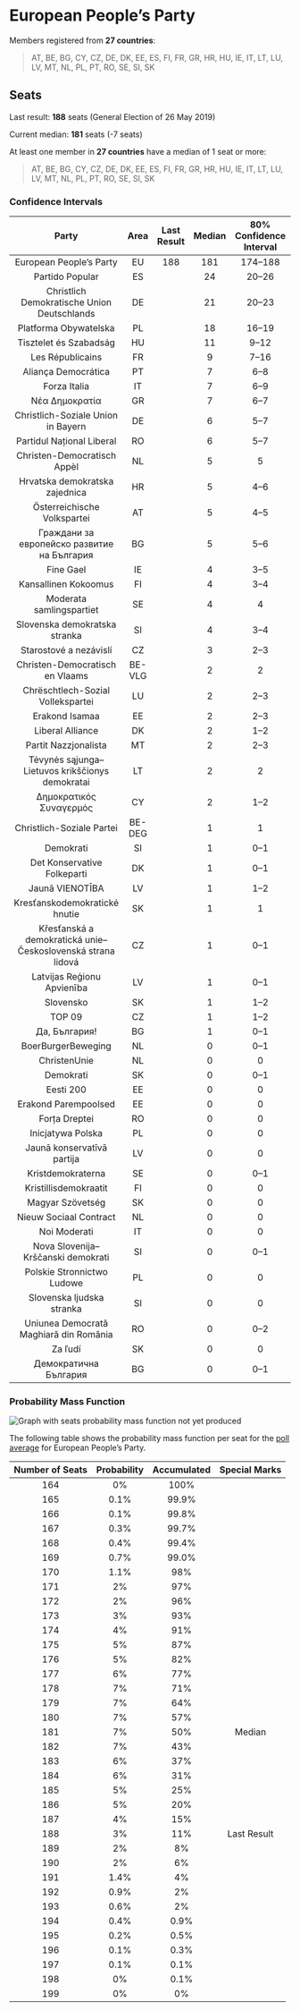 # European People’s Party

Members registered from **27 countries**:

> AT, BE, BG, CY, CZ, DE, DK, EE, ES, FI, FR, GR, HR, HU, IE, IT, LT, LU, LV, MT, NL, PL, PT, RO, SE, SI, SK

## Seats

Last result: **188** seats (General Election of 26 May 2019)

Current median: **181** seats (-7 seats)

At least one member in **27 countries** have a median of 1 seat or more:

> AT, BE, BG, CY, CZ, DE, DK, EE, ES, FI, FR, GR, HR, HU, IE, IT, LT, LU, LV, MT, NL, PL, PT, RO, SE, SI, SK

### Confidence Intervals

| Party | Area | Last Result | Median | 80% Confidence Interval | 90% Confidence Interval | 95% Confidence Interval | 99% Confidence Interval |
|:-----:|:----:|:-----------:|:------:|:-----------------------:|:-----------------------:|:-----------------------:|:-----------------------:|
| European People’s Party | EU | 188 | 181 | 174–188 | 172–190 | 170–191 | 167–195 |
| Partido Popular | ES | | 24 | 20–26 | 19–27 | 18–27 | 18–29 |
| Christlich Demokratische Union Deutschlands | DE | | 21 | 20–23 | 20–24 | 19–24 | 18–25 |
| Platforma Obywatelska | PL | | 18 | 16–19 | 16–19 | 15–20 | 14–21 |
| Tisztelet és Szabadság | HU | | 11 | 9–12 | 9–13 | 9–13 | 8–13 |
| Les Républicains | FR | | 9 | 7–16 | 6–16 | 6–17 | 6–17 |
| Aliança Democrática | PT | | 7 | 6–8 | 6–8 | 6–8 | 6–8 |
| Forza Italia | IT | | 7 | 6–9 | 5–9 | 5–9 | 5–10 |
| Νέα Δημοκρατία | GR | | 7 | 6–7 | 6–7 | 6–7 | 6–8 |
| Christlich-Soziale Union in Bayern | DE | | 6 | 5–7 | 5–7 | 5–7 | 4–8 |
| Partidul Național Liberal | RO | | 6 | 5–7 | 5–7 | 4–7 | 4–8 |
| Christen-Democratisch Appèl | NL | | 5 | 5 | 5–6 | 5–6 | 4–6 |
| Hrvatska demokratska zajednica | HR | | 5 | 4–6 | 4–6 | 4–6 | 4–6 |
| Österreichische Volkspartei | AT | | 5 | 4–5 | 4–5 | 4–5 | 4–6 |
| Граждани за европейско развитие на България | BG | | 5 | 5–6 | 5–6 | 4–6 | 4–7 |
| Fine Gael | IE | | 4 | 3–5 | 3–5 | 3–5 | 2–5 |
| Kansallinen Kokoomus | FI | | 4 | 3–4 | 3–4 | 3–4 | 3–4 |
| Moderata samlingspartiet | SE | | 4 | 4 | 4–5 | 4–5 | 4–5 |
| Slovenska demokratska stranka | SI | | 4 | 3–4 | 3–5 | 3–5 | 3–5 |
| Starostové a nezávislí | CZ | | 3 | 2–3 | 2–3 | 2–3 | 2–4 |
| Christen-Democratisch en Vlaams | BE-VLG | | 2 | 2 | 2 | 1–2 | 1–2 |
| Chrëschtlech-Sozial Vollekspartei | LU | | 2 | 2–3 | 2–3 | 2–3 | 2–3 |
| Erakond Isamaa | EE | | 2 | 2–3 | 2–3 | 2–3 | 2–3 |
| Liberal Alliance | DK | | 2 | 1–2 | 1–2 | 1–3 | 1–3 |
| Partit Nazzjonalista | MT | | 2 | 2–3 | 2–3 | 2–3 | 2–3 |
| Tėvynės sąjunga–Lietuvos krikščionys demokratai | LT | | 2 | 2 | 1–2 | 1–2 | 1–2 |
| Δημοκρατικός Συναγερμός | CY | | 2 | 1–2 | 1–2 | 1–2 | 1–2 |
| Christlich-Soziale Partei | BE-DEG | | 1 | 1 | 1 | 1 | 1 |
| Demokrati | SI | | 1 | 0–1 | 0–1 | 0–1 | 0–2 |
| Det Konservative Folkeparti | DK | | 1 | 0–1 | 0–1 | 0–1 | 0–1 |
| Jaunā VIENOTĪBA | LV | | 1 | 1–2 | 1–2 | 1–2 | 1–2 |
| Kresťanskodemokratické hnutie | SK | | 1 | 1 | 1 | 1–2 | 0–2 |
| Křesťanská a demokratická unie–Československá strana lidová | CZ | | 1 | 0–1 | 0–2 | 0–2 | 0–2 |
| Latvijas Reģionu Apvienība | LV | | 1 | 0–1 | 0–1 | 0–1 | 0–1 |
| Slovensko | SK | | 1 | 1–2 | 1–2 | 1–2 | 1–2 |
| TOP 09 | CZ | | 1 | 1–2 | 0–2 | 0–2 | 0–2 |
| Да, България! | BG | | 1 | 0–1 | 0–1 | 0–1 | 0–1 |
| BoerBurgerBeweging | NL | | 0 | 0–1 | 0–1 | 0–1 | 0–1 |
| ChristenUnie | NL | | 0 | 0 | 0 | 0 | 0–1 |
| Demokrati | SK | | 0 | 0–1 | 0–1 | 0–1 | 0–1 |
| Eesti 200 | EE | | 0 | 0 | 0 | 0 | 0 |
| Erakond Parempoolsed | EE | | 0 | 0 | 0–1 | 0–1 | 0–1 |
| Forța Dreptei | RO | | 0 | 0 | 0 | 0 | 0 |
| Inicjatywa Polska | PL | | 0 | 0 | 0 | 0 | 0–1 |
| Jaunā konservatīvā partija | LV | | 0 | 0 | 0 | 0 | 0 |
| Kristdemokraterna | SE | | 0 | 0–1 | 0–1 | 0–1 | 0–1 |
| Kristillisdemokraatit | FI | | 0 | 0 | 0 | 0 | 0–1 |
| Magyar Szövetség | SK | | 0 | 0 | 0–1 | 0–1 | 0–1 |
| Nieuw Sociaal Contract | NL | | 0 | 0 | 0 | 0 | 0 |
| Noi Moderati | IT | | 0 | 0 | 0 | 0 | 0 |
| Nova Slovenija–Krščanski demokrati | SI | | 0 | 0–1 | 0–1 | 0–1 | 0–1 |
| Polskie Stronnictwo Ludowe | PL | | 0 | 0 | 0 | 0 | 0–3 |
| Slovenska ljudska stranka | SI | | 0 | 0 | 0 | 0 | 0 |
| Uniunea Democrată Maghiară din România | RO | | 0 | 0–2 | 0–2 | 0–2 | 0–3 |
| Za ľudí | SK | | 0 | 0 | 0 | 0 | 0 |
| Демократична България | BG | | 0 | 0–1 | 0–1 | 0–1 | 0–1 |

### Probability Mass Function

![Graph with seats probability mass function not yet produced](average-2025-07-31-seats-pmf-europeanpeople’sparty.png "Seats Probability Mass Function")

The following table shows the probability mass function per seat for the [poll average](average-2025-07-31.html) for European People’s Party.

| Number of Seats | Probability | Accumulated | Special Marks |
|:---------------:|:-----------:|:-----------:|:-------------:|
| 164 | 0% | 100% |  |
| 165 | 0.1% | 99.9% |  |
| 166 | 0.1% | 99.8% |  |
| 167 | 0.3% | 99.7% |  |
| 168 | 0.4% | 99.4% |  |
| 169 | 0.7% | 99.0% |  |
| 170 | 1.1% | 98% |  |
| 171 | 2% | 97% |  |
| 172 | 2% | 96% |  |
| 173 | 3% | 93% |  |
| 174 | 4% | 91% |  |
| 175 | 5% | 87% |  |
| 176 | 5% | 82% |  |
| 177 | 6% | 77% |  |
| 178 | 7% | 71% |  |
| 179 | 7% | 64% |  |
| 180 | 7% | 57% |  |
| 181 | 7% | 50% | Median |
| 182 | 7% | 43% |  |
| 183 | 6% | 37% |  |
| 184 | 6% | 31% |  |
| 185 | 5% | 25% |  |
| 186 | 5% | 20% |  |
| 187 | 4% | 15% |  |
| 188 | 3% | 11% | Last Result |
| 189 | 2% | 8% |  |
| 190 | 2% | 6% |  |
| 191 | 1.4% | 4% |  |
| 192 | 0.9% | 2% |  |
| 193 | 0.6% | 2% |  |
| 194 | 0.4% | 0.9% |  |
| 195 | 0.2% | 0.5% |  |
| 196 | 0.1% | 0.3% |  |
| 197 | 0.1% | 0.1% |  |
| 198 | 0% | 0.1% |  |
| 199 | 0% | 0% |  |


